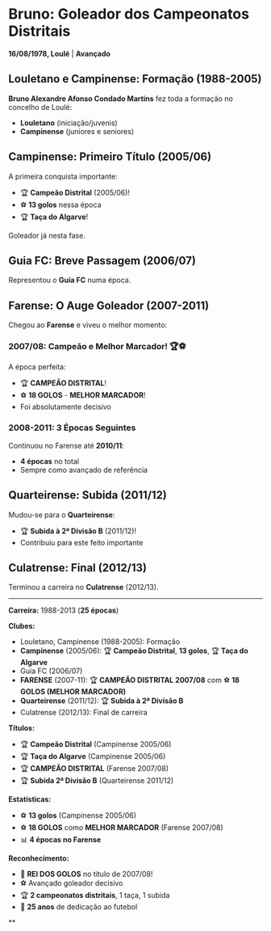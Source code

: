 # Bruno: Goleador dos Campeonatos Distritais

**16/08/1978, Loulé** | **Avançado**

## Louletano e Campinense: Formação (1988-2005)

**Bruno Alexandre Afonso Condado Martins** fez toda a formação no concelho de Loulé:
- **Louletano** (iniciação/juvenis)
- **Campinense** (juniores e seniores)

## Campinense: Primeiro Título (2005/06)

A primeira conquista importante:
- 🏆 **Campeão Distrital** (2005/06)!
- ⚽ **13 golos** nessa época
- 🏆 **Taça do Algarve**!

Goleador já nesta fase.

## Guia FC: Breve Passagem (2006/07)

Representou o **Guia FC** numa época.

## Farense: O Auge Goleador (2007-2011)

Chegou ao **Farense** e viveu o melhor momento:

### 2007/08: Campeão e Melhor Marcador! 🏆⚽

A época perfeita:
- 🏆 **CAMPEÃO DISTRITAL**!
- ⚽ **18 GOLOS** - **MELHOR MARCADOR**!
- Foi absolutamente decisivo

### 2008-2011: 3 Épocas Seguintes

Continuou no Farense até **2010/11**:
- **4 épocas** no total
- Sempre como avançado de referência

## Quarteirense: Subida (2011/12)

Mudou-se para o **Quarteirense**:
- 🏆 **Subida à 2ª Divisão B** (2011/12)!
- Contribuiu para este feito importante

## Culatrense: Final (2012/13)

Terminou a carreira no **Culatrense** (2012/13).

---

**Carreira:** 1988-2013 (**25 épocas**)

**Clubes:**
- Louletano, Campinense (1988-2005): Formação
- **Campinense** (2005/06): 🏆 **Campeão Distrital**, **13 golos**, 🏆 **Taça do Algarve**
- Guia FC (2006/07)
- **FARENSE** (2007-11): 🏆 **CAMPEÃO DISTRITAL 2007/08** com ⚽ **18 GOLOS (MELHOR MARCADOR)**
- **Quarteirense** (2011/12): 🏆 **Subida à 2ª Divisão B**
- Culatrense (2012/13): Final de carreira

**Títulos:**
- 🏆 **Campeão Distrital** (Campinense 2005/06)
- 🏆 **Taça do Algarve** (Campinense 2005/06)
- 🏆 **CAMPEÃO DISTRITAL** (Farense 2007/08)
- 🏆 **Subida 2ª Divisão B** (Quarteirense 2011/12)

**Estatísticas:**
- ⚽ **13 golos** (Campinense 2005/06)
- ⚽ **18 GOLOS** como **MELHOR MARCADOR** (Farense 2007/08)
- 📊 **4 épocas no Farense**

**Reconhecimento:**
- 👑 **REI DOS GOLOS** no título de 2007/08!
- ⚽ Avançado goleador decisivo
- 🏆 **2 campeonatos distritais**, 1 taça, 1 subida
- 💪 **25 anos** de dedicação ao futebol

**